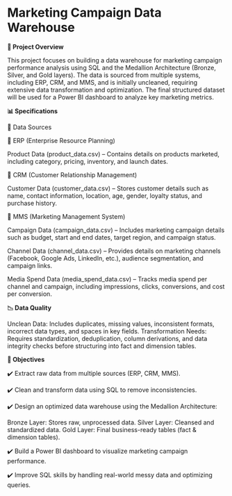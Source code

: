 # Marketing Campaign Data Warehouse
**📌 Project Overview**

This project focuses on building a data warehouse for marketing campaign performance analysis using SQL and the Medallion Architecture (Bronze, Silver, and Gold layers). The data is sourced from multiple systems, including ERP, CRM, and MMS, and is initially uncleaned, requiring extensive data transformation and optimization. The final structured dataset will be used for a Power BI dashboard to analyze key marketing metrics.

**📊 Specifications**

📂 Data Sources

🔹 ERP (Enterprise Resource Planning)

Product Data (product_data.csv) – Contains details on products marketed, including category, pricing, inventory, and launch dates.

🔹 CRM (Customer Relationship Management)

Customer Data (customer_data.csv) – Stores customer details such as name, contact information, location, age, gender, loyalty status, and purchase history.

🔹 MMS (Marketing Management System)

Campaign Data (campaign_data.csv) – Includes marketing campaign details such as budget, start and end dates, target region, and campaign status.

Channel Data (channel_data.csv) – Provides details on marketing channels (Facebook, Google Ads, LinkedIn, etc.), audience segmentation, and campaign links.

Media Spend Data (media_spend_data.csv) – Tracks media spend per channel and campaign, including impressions, clicks, conversions, and cost per conversion.

**📉 Data Quality**

Unclean Data: Includes duplicates, missing values, inconsistent formats, incorrect data types, and spaces in key fields.
Transformation Needs: Requires standardization, deduplication, column derivations, and data integrity checks before structuring into fact and dimension tables.

**🎯 Objectives**

✔️ Extract raw data from multiple sources (ERP, CRM, MMS).

✔️ Clean and transform data using SQL to remove inconsistencies.

✔️ Design an optimized data warehouse using the Medallion Architecture:

Bronze Layer: Stores raw, unprocessed data.
Silver Layer: Cleansed and standardized data.
Gold Layer: Final business-ready tables (fact & dimension tables).

✔️ Build a Power BI dashboard to visualize marketing campaign performance.

✔️ Improve SQL skills by handling real-world messy data and optimizing queries.
